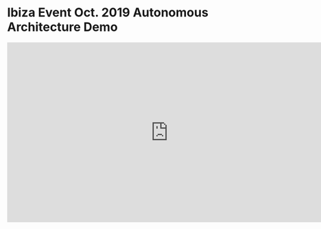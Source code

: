 # Ibiza Event Oct. 2019 Autonomous Architecture Demo

<iframe width="750" height="421" src="https://www.youtube.com/embed/Wlk0IR_zFuU" frameborder="0" allow="accelerometer; autoplay; encrypted-media; gyroscope; picture-in-picture" allowfullscreen></iframe>
